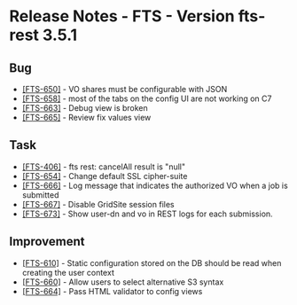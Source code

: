 Release Notes - FTS - Version fts-rest 3.5.1
============================================

## Bug
- [[FTS-650]](https://its.cern.ch/jira/browse/FTS-650) - VO shares must be configurable with JSON
- [[FTS-658]](https://its.cern.ch/jira/browse/FTS-658) - most of the tabs on the config UI are not working  on C7 
- [[FTS-663]](https://its.cern.ch/jira/browse/FTS-663) - Debug view is broken
- [[FTS-665]](https://its.cern.ch/jira/browse/FTS-665) - Review fix values view

## Task
- [[FTS-406]](https://its.cern.ch/jira/browse/FTS-406) - fts rest: cancelAll result is "null"
- [[FTS-654]](https://its.cern.ch/jira/browse/FTS-654) - Change default SSL cipher-suite
- [[FTS-666]](https://its.cern.ch/jira/browse/FTS-666) - Log message that indicates the authorized VO when a job is submitted
- [[FTS-667]](https://its.cern.ch/jira/browse/FTS-667) - Disable GridSite session files
- [[FTS-673]](https://its.cern.ch/jira/browse/FTS-673) - Show user-dn and vo in REST logs for each submission.

## Improvement
- [[FTS-610]](https://its.cern.ch/jira/browse/FTS-610) - Static configuration stored on the DB should be read when creating the user context
- [[FTS-660]](https://its.cern.ch/jira/browse/FTS-660) - Allow users to select alternative S3 syntax
- [[FTS-664]](https://its.cern.ch/jira/browse/FTS-664) - Pass HTML validator to config views

